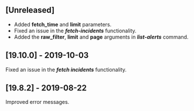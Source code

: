 ## [Unreleased]
- Added **fetch_time** and **limit** parameters.
- Fixed an issue in the ***fetch-incidents*** functionality.
- Added the **raw_filter**, **limit** and **page** arguments in ***list-alerts*** command.

## [19.10.0] - 2019-10-03
Fixed an issue in the ***fetch incidents*** functionality.

## [19.8.2] - 2019-08-22
Improved error messages.
